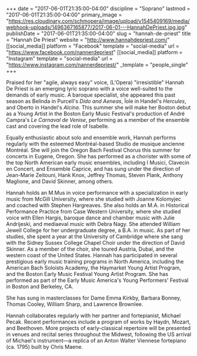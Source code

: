 +++
date = "2017-06-01T21:35:00-04:00"
discipline = "Soprano"
lastmod = "2017-06-01T21:35:00-04:00"
primary_image = "https://res.cloudinary.com/schmopera/image/upload/v1545409169/media/webhook-uploads/1496367165877/2017-06-01---HannahDePriest.jpg.jpg"
publishDate = "2017-06-01T21:35:00-04:00"
slug = "hannah-de-priest"
title = "Hannah De Priest"
website = "http://www.hannahdepriest.com/"
[[social_media]]
platform = "Facebook"
template = "social-media"
url = "https://www.facebook.com/nannerdepriest"
[[social_media]]
platform = "Instagram"
template = "social-media"
url = "https://www.instagram.com/nannerdepriest/"
_template = "people_single"
+++

Praised for her "agile, always easy" voice, (L'Opera) "irresistible" Hannah De Priest is an emerging lyric soprano with a voice well-suited to the demands of early music. A baroque specialist, she appeared this past season as Belinda in Purcell's *Dido and Aeneas*, Ïole in Handel's *Hercules*, and Oberto in Handel's *Alcina*. This summer she will make her Boston debut as a Young Artist in the Boston Early Music Festival's production of André Campra's *Le Carnaval de Venise*, performing as a member of the ensemble cast and covering the lead role of Isabelle.

Equally enthusiastic about solo and ensemble work, Hannah performs regularly with the esteemed Montréal-based Studio de musique ancienne Montréal. She will join the Oregon Bach Festival Chorus this summer for concerts in Eugene, Oregon. She has performed as a chorister with some of the top North American early music ensembles, including I Musici, Clavecin en Concert, and Ensemble Caprice, and has sung under the direction of Jean-Marie Zeitouni, Hank Knox, Jeffrey Thomas, Steven Plank, Anthony Maglione, and David Skinner, among others.

Hannah holds an M.Mus in voice performance with a specialization in early music from McGill University, where she studied with Joanne Kolomyjec and coached with Stephen Hargreaves. She also holds an M.A. in Historical Performance Practice from Case Western University, where she studied voice with Ellen Hargis, baroque dance and chamber music with Julie Andrijeski, and mediaeval music with Debra Nagy. She attended William Jewell College for her undergraduate degree, a B.A. in music. As part of her studies, she spent a year at the University of Cambridge where she sang with the Sidney Sussex College Chapel Choir under the direction of David Skinner. As a member of the choir, she toured Austria, Dubai, and the western coast of the United States. Hannah has participated in several prestigious early music training programs in North America, including the American Bach Soloists Academy, the Haymarket Young Artist Program, and the Boston Early Music Festival Young Artist Program. She has performed as part of the Early Music America's Young Performers' Festival in Boston and Berkeley, CA.

She has sung in masterclasses for Dame Emma Kirkby, Barbara Bonney, Thomas Cooley, William Sharp, and Lawrence Brownlee.

Hannah collaborates regularly with her partner and fortepianist, Michael Pecak. Recent performances include a program of works by Haydn, Mozart, and Beethoven. More projects of early-classical repertoire will be presented in venues and recital series throughout the Midwest, following the US arrival of Michael's instrument—a replica of an Anton Walter Viennese fortepiano (ca. 1795) built by Chris Maene.
